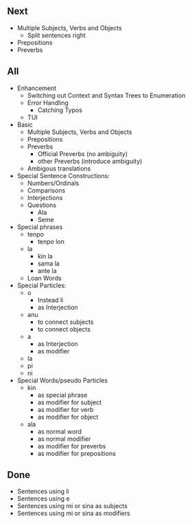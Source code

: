 ## Next
- Multiple Subjects, Verbs and Objects
    - Split sentences right
- Prepositions
- Preverbs


## All
- Enhancement
    - Switching out Context and Syntax Trees to Enumeration
    - Error Handling
        - Catching Typos
    - TUI
- Basic
    - Multiple Subjects, Verbs and Objects
    - Prepositions
    - Preverbs
        - Official Preverbs (no ambiguity)
        - other Preverbs (introduce ambiguity)
    - Ambigous translations
- Special Sentence Constructions:
    - Numbers/Ordinals
    - Comparisons
    - Interjections
    - Questions
        - Ala
        - Seme
- Special phrases
    - tenpo
        - tenpo lon
    - la
        - kin la
        - sama la
        - ante la
    - Loan Words
- Special Particles:
    - o
        - Instead li
        - as Interjection
    - anu
        - to connect subjects
        - to connect objects
    - a
        - as Interjection
        - as modifier
    - la
    - pi
    - ni
- Special Words/pseudo Particles
    - kin
        - as special phrase
        - as modifier for subject
        - as modifier for verb
        - as modifier for object
    - ala
        - as normal word
        - as normal modifier
        - as modifier for preverbs
        - as modifier for prepositions



## Done
- Sentences using li
- Sentences using e
- Sentences using mi or sina as subjects
- Sentences using mi or sina as modifiers
